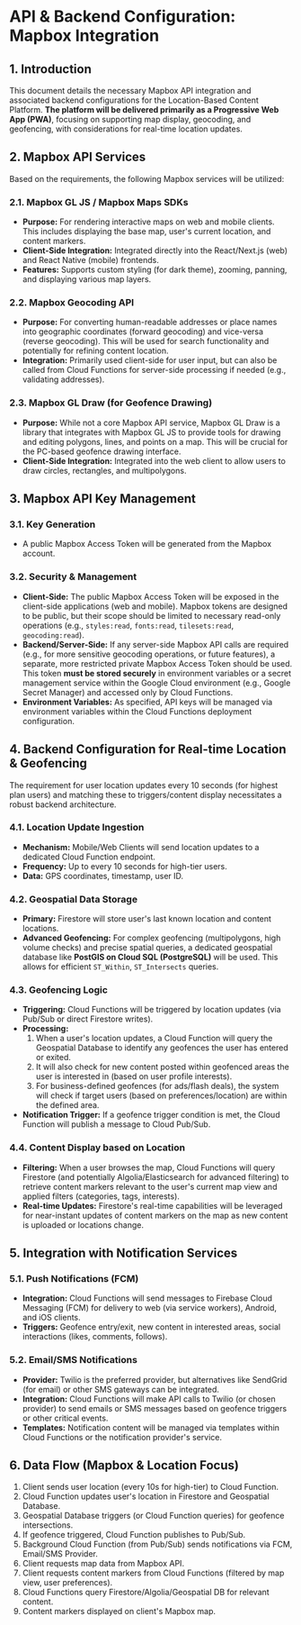 # API & Backend Configuration: Mapbox Integration

## 1. Introduction
This document details the necessary Mapbox API integration and associated backend configurations for the Location-Based Content Platform. **The platform will be delivered primarily as a Progressive Web App (PWA)**, focusing on supporting map display, geocoding, and geofencing, with considerations for real-time location updates.

## 2. Mapbox API Services

Based on the requirements, the following Mapbox services will be utilized:

### 2.1. Mapbox GL JS / Mapbox Maps SDKs
*   **Purpose:** For rendering interactive maps on web and mobile clients. This includes displaying the base map, user's current location, and content markers.
*   **Client-Side Integration:** Integrated directly into the React/Next.js (web) and React Native (mobile) frontends.
*   **Features:** Supports custom styling (for dark theme), zooming, panning, and displaying various map layers.

### 2.2. Mapbox Geocoding API
*   **Purpose:** For converting human-readable addresses or place names into geographic coordinates (forward geocoding) and vice-versa (reverse geocoding). This will be used for search functionality and potentially for refining content location.
*   **Integration:** Primarily used client-side for user input, but can also be called from Cloud Functions for server-side processing if needed (e.g., validating addresses).

### 2.3. Mapbox GL Draw (for Geofence Drawing)
*   **Purpose:** While not a core Mapbox API service, Mapbox GL Draw is a library that integrates with Mapbox GL JS to provide tools for drawing and editing polygons, lines, and points on a map. This will be crucial for the PC-based geofence drawing interface.
*   **Client-Side Integration:** Integrated into the web client to allow users to draw circles, rectangles, and multipolygons.

## 3. Mapbox API Key Management

### 3.1. Key Generation
*   A public Mapbox Access Token will be generated from the Mapbox account.

### 3.2. Security & Management
*   **Client-Side:** The public Mapbox Access Token will be exposed in the client-side applications (web and mobile). Mapbox tokens are designed to be public, but their scope should be limited to necessary read-only operations (e.g., `styles:read`, `fonts:read`, `tilesets:read`, `geocoding:read`).
*   **Backend/Server-Side:** If any server-side Mapbox API calls are required (e.g., for more sensitive geocoding operations, or future features), a separate, more restricted private Mapbox Access Token should be used. This token **must be stored securely** in environment variables or a secret management service within the Google Cloud environment (e.g., Google Secret Manager) and accessed only by Cloud Functions.
*   **Environment Variables:** As specified, API keys will be managed via environment variables within the Cloud Functions deployment configuration.

## 4. Backend Configuration for Real-time Location & Geofencing

The requirement for user location updates every 10 seconds (for highest plan users) and matching these to triggers/content display necessitates a robust backend architecture.

### 4.1. Location Update Ingestion
*   **Mechanism:** Mobile/Web Clients will send location updates to a dedicated Cloud Function endpoint.
*   **Frequency:** Up to every 10 seconds for high-tier users.
*   **Data:** GPS coordinates, timestamp, user ID.

### 4.2. Geospatial Data Storage
*   **Primary:** Firestore will store user's last known location and content locations.
*   **Advanced Geofencing:** For complex geofencing (multipolygons, high volume checks) and precise spatial queries, a dedicated geospatial database like **PostGIS on Cloud SQL (PostgreSQL)** will be used. This allows for efficient `ST_Within`, `ST_Intersects` queries.

### 4.3. Geofencing Logic
*   **Triggering:** Cloud Functions will be triggered by location updates (via Pub/Sub or direct Firestore writes).
*   **Processing:**
    1.  When a user's location updates, a Cloud Function will query the Geospatial Database to identify any geofences the user has entered or exited.
    2.  It will also check for new content posted within geofenced areas the user is interested in (based on user profile interests).
    3.  For business-defined geofences (for ads/flash deals), the system will check if target users (based on preferences/location) are within the defined area.
*   **Notification Trigger:** If a geofence trigger condition is met, the Cloud Function will publish a message to Cloud Pub/Sub.

### 4.4. Content Display based on Location
*   **Filtering:** When a user browses the map, Cloud Functions will query Firestore (and potentially Algolia/Elasticsearch for advanced filtering) to retrieve content markers relevant to the user's current map view and applied filters (categories, tags, interests).
*   **Real-time Updates:** Firestore's real-time capabilities will be leveraged for near-instant updates of content markers on the map as new content is uploaded or locations change.

## 5. Integration with Notification Services

### 5.1. Push Notifications (FCM)
*   **Integration:** Cloud Functions will send messages to Firebase Cloud Messaging (FCM) for delivery to web (via service workers), Android, and iOS clients.
*   **Triggers:** Geofence entry/exit, new content in interested areas, social interactions (likes, comments, follows).

### 5.2. Email/SMS Notifications
*   **Provider:** Twilio is the preferred provider, but alternatives like SendGrid (for email) or other SMS gateways can be integrated.
*   **Integration:** Cloud Functions will make API calls to Twilio (or chosen provider) to send emails or SMS messages based on geofence triggers or other critical events.
*   **Templates:** Notification content will be managed via templates within Cloud Functions or the notification provider's service.

## 6. Data Flow (Mapbox & Location Focus)
1.  Client sends user location (every 10s for high-tier) to Cloud Function.
2.  Cloud Function updates user's location in Firestore and Geospatial Database.
3.  Geospatial Database triggers (or Cloud Function queries) for geofence intersections.
4.  If geofence triggered, Cloud Function publishes to Pub/Sub.
5.  Background Cloud Function (from Pub/Sub) sends notifications via FCM, Email/SMS Provider.
6.  Client requests map data from Mapbox API.
7.  Client requests content markers from Cloud Functions (filtered by map view, user preferences).
8.  Cloud Functions query Firestore/Algolia/Geospatial DB for relevant content.
9.  Content markers displayed on client's Mapbox map.
